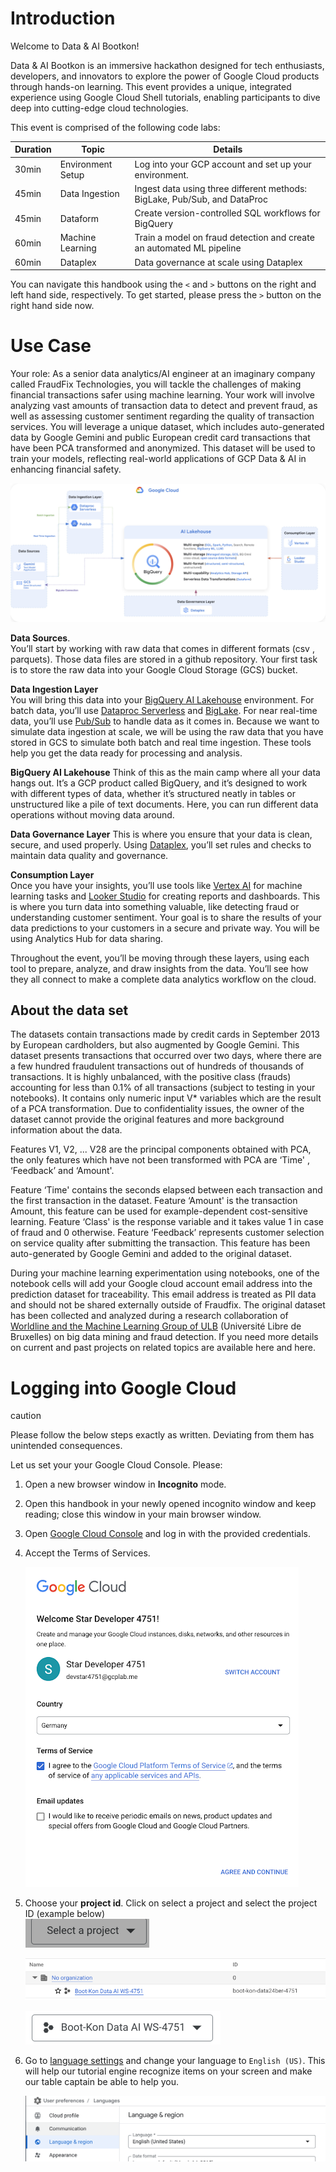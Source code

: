 # Introduction

Welcome to Data & AI Bootkon!

Data & AI Bootkon is an immersive hackathon designed for tech enthusiasts, developers, and innovators to explore the power of Google Cloud products through hands-on learning. This event provides a unique, integrated experience using Google Cloud Shell tutorials, enabling participants to dive deep into cutting-edge cloud technologies.

This event is comprised of the following code labs:


| Duration | Topic | Details |
| --- | --- | --- |
| 30min | Environment Setup | Log into your GCP account and set up your environment. |
| 45min | Data Ingestion | Ingest data using three different methods: BigLake, Pub/Sub, and DataProc |
| 45min | Dataform | Create version-controlled SQL workflows for BigQuery |
| 60min | Machine Learning | Train a model on fraud detection and create an automated ML pipeline | 
| 60min | Dataplex | Data governance at scale using Dataplex | 

You can navigate this handbook using the `<` and `>` buttons on the right and left hand side, respectively. To get started, please press the `>` button on the right hand side now.

# Use Case 

Your role: As a senior data analytics/AI engineer at an imaginary company called FraudFix Technologies, you will tackle the challenges of making financial transactions safer using machine learning. Your work will involve analyzing vast amounts of transaction data to detect and prevent fraud, as well as assessing customer sentiment regarding the quality of transaction services. You will leverage a unique dataset, which includes auto-generated data by Google Gemini and  public European credit card transactions that have been PCA transformed and anonymized. This dataset will be used to train your models, reflecting real-world applications of GCP Data & AI in enhancing financial safety.

![](img/bootkonarchitecture.png)

**Data Sources**.  
You’ll start by working with raw data that comes in different formats (csv , parquets). 
Those data files are stored in a github repository. Your first task is to store the raw data into your Google Cloud Storage (GCS) bucket.

**Data Ingestion Layer**  
You will bring this data into your [BigQuery AI Lakehouse](https://services.google.com/fh/files/emails/google-cloud-analytics-lakehouse_.pdf) environment. 
For batch data, you’ll use [Dataproc Serverless](https://cloud.google.com/dataproc-serverless/docs) and [BigLake](https://cloud.google.com/biglake?e=48754805&hl=en). 
For near real-time data, you’ll use [Pub/Sub](https://cloud.google.com/pubsub/docs/overview) to handle data as it comes in. 
Because we want to simulate data ingestion at scale, we will be using the raw data that you have stored in GCS to simulate both batch and real time ingestion.
These tools help you get the data ready for processing and analysis.


**BigQuery AI Lakehouse**
Think of this as the main camp where all your data hangs out. It’s a GCP product called BigQuery, and it’s designed to work with different types of data, whether it’s structured neatly in tables or unstructured like a pile of text documents. Here, you can run different data operations without moving data around.

**Data Governance Layer**
This is where you ensure that your data is clean, secure, and used properly. Using [Dataplex](https://cloud.google.com/dataplex), you’ll set rules and checks to maintain data quality and governance.

**Consumption Layer**   
Once you have your insights, you’ll use tools like [Vertex AI](https://cloud.google.com/vertex-ai) for machine learning tasks and [Looker Studio](https://cloud.google.com/looker-studio) for creating reports and dashboards. This is where you turn data into something valuable, like detecting fraud or understanding customer sentiment.
Your goal is to share the results of your data predictions to your customers in a secure and private way. You will be using Analytics Hub for data sharing.

Throughout the event, you’ll be moving through these layers, using each tool to prepare, analyze, and draw insights from the data. You’ll see how they all connect to make a complete data analytics workflow on the cloud.


## About the data set
The datasets contain transactions made by credit cards in September 2013 by European cardholders, but also augmented by Google Gemini. This dataset presents transactions that occurred over two days, where there are a few hundred fraudulent transactions out of hundreds of thousands of transactions. It is highly unbalanced, with the positive class (frauds) accounting for less than 0.1% of all transactions (subject to testing in your notebooks). It contains only numeric input V* variables which are the result of a PCA transformation. Due to confidentiality issues, the owner of the dataset cannot provide the original features and more background information about the data. 

Features V1, V2, ... V28 are the principal components obtained with PCA, the only features which have not been transformed with PCA are ‘Time' , ‘Feedback’ and ‘Amount'. 

Feature ‘Time' contains the seconds elapsed between each transaction and the first transaction in the dataset. Feature ‘Amount' is the transaction Amount, this feature can be used for example-dependent cost-sensitive learning. Feature ‘Class' is the response variable and it takes value 1 in case of fraud and 0 otherwise. Feature ‘Feedback’ represents customer selection on service quality after submitting the transaction. This feature has been auto-generated by Google Gemini and added to the original dataset. 

During your machine learning experimentation using notebooks, one of the notebook cells will add your Google cloud account email address into the prediction dataset for traceability. This email address is treated as PII data and should not be shared externally outside of Fraudfix. The original dataset has been collected and analyzed during a research collaboration of [Worldline and the Machine Learning Group of ULB](http://mlg.ulb.ac.be) (Université Libre de Bruxelles) on big data mining and fraud detection. If you need more details on current and past projects on related topics are available here  and here.

# Logging into Google Cloud

<div class="mdbook-alerts mdbook-alerts-caution">
<p class="mdbook-alerts-title">
  <span class="mdbook-alerts-icon"></span>
  caution
</p>
<p>
Please follow the below steps exactly as written. Deviating from them has unintended consequences.
</p>
</div>

Let us set your your Google Cloud Console. Please:

1. Open a new browser window in **Incognito** mode.  
2. Open this handbook in your newly opened incognito window and keep reading; close this window in your main browser window.
3. Open <a href="https://console.cloud.google.com" target="_blank">Google Cloud Console</a> and log in with the provided credentials.
4. Accept the Terms of Services.   

    ![](../img/termsofservice.png)

5. Choose your **project id**. Click on select a project and select the project ID (example below)  
    ![](../img/selectproject.png)


    ![](../img/selectproject2.png)


    ![](../img/selectproject3.png)

6. Go to [language settings](https://console.cloud.google.com/user-preferences/languages) and change your language to `English (US)`. This will help our tutorial engine recognize items on your screen and make our table captain be able to help you.

    ![](../img/select_language.png)
 
